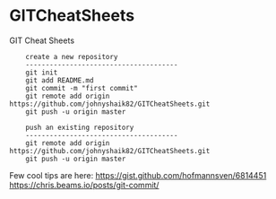 # GITCheatSheets
GIT Cheat Sheets


        create a new repository
        --------------------------------------
        git init
        git add README.md
        git commit -m "first commit"
        git remote add origin https://github.com/johnyshaik82/GITCheatSheets.git
        git push -u origin master

        push an existing repository
        --------------------------------------
        git remote add origin https://github.com/johnyshaik82/GITCheatSheets.git
        git push -u origin master


Few cool tips are here:
https://gist.github.com/hofmannsven/6814451
https://chris.beams.io/posts/git-commit/
